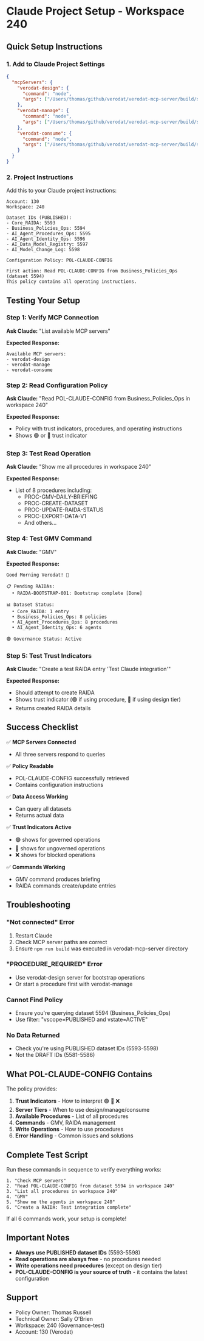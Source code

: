 # Claude Project Setup - Workspace 240

## Quick Setup Instructions

### 1. Add to Claude Project Settings

```json
{
  "mcpServers": {
    "verodat-design": {
      "command": "node",
      "args": ["/Users/thomas/github/verodat/verodat-mcp-server/build/src/design.js"]
    },
    "verodat-manage": {
      "command": "node",
      "args": ["/Users/thomas/github/verodat/verodat-mcp-server/build/src/manage.js"]
    },
    "verodat-consume": {
      "command": "node",
      "args": ["/Users/thomas/github/verodat/verodat-mcp-server/build/src/consume.js"]
    }
  }
}
```

### 2. Project Instructions

Add this to your Claude project instructions:

```
Account: 130
Workspace: 240

Dataset IDs (PUBLISHED):
- Core_RAIDA: 5593
- Business_Policies_Ops: 5594
- AI_Agent_Procedures_Ops: 5595
- AI_Agent_Identity_Ops: 5596
- AI_Data_Model_Registry: 5597
- AI_Model_Change_Log: 5598

Configuration Policy: POL-CLAUDE-CONFIG

First action: Read POL-CLAUDE-CONFIG from Business_Policies_Ops (dataset 5594)
This policy contains all operating instructions.
```

## Testing Your Setup

### Step 1: Verify MCP Connection
**Ask Claude:** "List available MCP servers"

**Expected Response:**
```
Available MCP servers:
- verodat-design
- verodat-manage
- verodat-consume
```

### Step 2: Read Configuration Policy
**Ask Claude:** "Read POL-CLAUDE-CONFIG from Business_Policies_Ops in workspace 240"

**Expected Response:**
- Policy with trust indicators, procedures, and operating instructions
- Shows 🟢 or 🔴 trust indicator

### Step 3: Test Read Operation
**Ask Claude:** "Show me all procedures in workspace 240"

**Expected Response:**
- List of 8 procedures including:
  - PROC-GMV-DAILY-BRIEFING
  - PROC-CREATE-DATASET
  - PROC-UPDATE-RAIDA-STATUS
  - PROC-EXPORT-DATA-V1
  - And others...

### Step 4: Test GMV Command
**Ask Claude:** "GMV"

**Expected Response:**
```
Good Morning Verodat! 🌅

📋 Pending RAIDAs:
  • RAIDA-BOOTSTRAP-001: Bootstrap complete [Done]
  
📊 Dataset Status:
  • Core_RAIDA: 1 entry
  • Business_Policies_Ops: 8 policies
  • AI_Agent_Procedures_Ops: 8 procedures
  • AI_Agent_Identity_Ops: 6 agents
  
🟢 Governance Status: Active
```

### Step 5: Test Trust Indicators
**Ask Claude:** "Create a test RAIDA entry 'Test Claude integration'"

**Expected Response:**
- Should attempt to create RAIDA
- Shows trust indicator (🟢 if using procedure, 🔴 if using design tier)
- Returns created RAIDA details

## Success Checklist

✅ **MCP Servers Connected**
- All three servers respond to queries

✅ **Policy Readable**
- POL-CLAUDE-CONFIG successfully retrieved
- Contains configuration instructions

✅ **Data Access Working**
- Can query all datasets
- Returns actual data

✅ **Trust Indicators Active**
- 🟢 shows for governed operations
- 🔴 shows for ungoverned operations
- ❌ shows for blocked operations

✅ **Commands Working**
- GMV command produces briefing
- RAIDA commands create/update entries

## Troubleshooting

### "Not connected" Error
1. Restart Claude
2. Check MCP server paths are correct
3. Ensure `npm run build` was executed in verodat-mcp-server directory

### "PROCEDURE_REQUIRED" Error
- Use verodat-design server for bootstrap operations
- Or start a procedure first with verodat-manage

### Cannot Find Policy
- Ensure you're querying dataset 5594 (Business_Policies_Ops)
- Use filter: "vscope=PUBLISHED and vstate=ACTIVE"

### No Data Returned
- Check you're using PUBLISHED dataset IDs (5593-5598)
- Not the DRAFT IDs (5581-5586)

## What POL-CLAUDE-CONFIG Contains

The policy provides:
1. **Trust Indicators** - How to interpret 🟢 🔴 ❌
2. **Server Tiers** - When to use design/manage/consume
3. **Available Procedures** - List of all procedures
4. **Commands** - GMV, RAIDA management
5. **Write Operations** - How to use procedures
6. **Error Handling** - Common issues and solutions

## Complete Test Script

Run these commands in sequence to verify everything works:

```
1. "Check MCP servers"
2. "Read POL-CLAUDE-CONFIG from dataset 5594 in workspace 240"  
3. "List all procedures in workspace 240"
4. "GMV"
5. "Show me the agents in workspace 240"
6. "Create a RAIDA: Test integration complete"
```

If all 6 commands work, your setup is complete!

## Important Notes

- **Always use PUBLISHED dataset IDs** (5593-5598)
- **Read operations are always free** - no procedures needed
- **Write operations need procedures** (except on design tier)
- **POL-CLAUDE-CONFIG is your source of truth** - it contains the latest configuration

## Support

- Policy Owner: Thomas Russell
- Technical Owner: Sally O'Brien
- Workspace: 240 (Governance-test)
- Account: 130 (Verodat)
